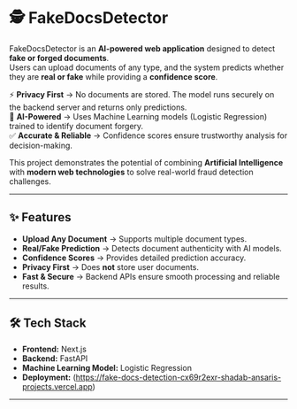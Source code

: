 # 🕵️ FakeDocsDetector  

FakeDocsDetector is an **AI-powered web application** designed to detect **fake or forged documents**.  
Users can upload documents of any type, and the system predicts whether they are **real or fake** while providing a **confidence score**.  

⚡️ **Privacy First** → No documents are stored. The model runs securely on the backend server and returns only predictions.  
🎯 **AI-Powered** → Uses Machine Learning models (Logistic Regression) trained to identify document forgery.  
✅ **Accurate & Reliable** → Confidence scores ensure trustworthy analysis for decision-making.  

This project demonstrates the potential of combining **Artificial Intelligence** with **modern web technologies** to solve real-world fraud detection challenges.  

---

## ✨ Features  
- **Upload Any Document** → Supports multiple document types.  
- **Real/Fake Prediction** → Detects document authenticity with AI models.  
- **Confidence Scores** → Provides detailed prediction accuracy.  
- **Privacy First** → Does **not** store user documents.  
- **Fast & Secure** → Backend APIs ensure smooth processing and reliable results.  

---

## 🛠 Tech Stack  
- **Frontend:** Next.js  
- **Backend:** FastAPI  
- **Machine Learning Model:** Logistic Regression  
- **Deployment:** (https://fake-docs-detection-cx69r2exr-shadab-ansaris-projects.vercel.app)  

---
